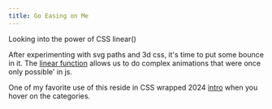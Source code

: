 ```yaml
---
title: Go Easing on Me
---
```


Looking into the power of CSS linear()

After experimenting with svg paths and 3d css, it's time to put some bounce in it.
The [linear function](https://developer.chrome.com/docs/css-ui/css-linear-easing-function) 
allows us to do complex animations that were once only possible' in js.

One of my favorite use of this reside in CSS wrapped 2024 [intro](https://chrome.dev/css-wrapped-2024/#introduction)
when you hover on the categories.

